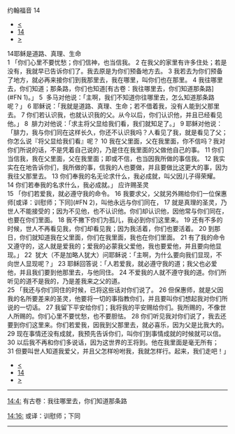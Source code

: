 ﻿





 约翰福音 14




* [<](bible/JHN13.md)
* [14](bible/JHN.md)
* [>](bible/JHN15.md)



 
14耶稣是道路、真理、生命  
1 「你们心里不要忧愁；你们信神，也当信我。 
2 在我父的家里有许多住处；若是没有，我就早已告诉你们了。我去原是为你们预备地方去。 
3 我若去为你们预备了地方，就必再来接你们到我那里去，我在哪里，叫你们也在那里。 
4 我往哪里去，你们知道；那条路，你们也知道[有古卷：我往哪里去，你们知道那条路](#FN
1)。」 
5  多马对他说：「主啊，我们不知道你往哪里去，怎么知道那条路呢？」 
6 耶稣说：「我就是道路、真理、生命；若不借着我，没有人能到父那里去。 
7 你们若认识我，也就认识我的父。从今以后，你们认识他，并且已经看见他。」 
8  腓力对他说：「求主将父显给我们看，我们就知足了。」 
9 耶稣对他说：「腓力，我与你们同在这样长久，你还不认识我吗？人看见了我，就是看见了父；你怎么说『将父显给我们看』呢？ 
10 我在父里面，父在我里面，你不信吗？我对你们所说的话，不是凭着自己说的，乃是住在我里面的父做他自己的事。 
11 你们当信我，我在父里面，父在我里面；即或不信，也当因我所做的事信我。 
12 我实实在在地告诉你们，我所做的事，信我的人也要做，并且要做比这更大的事，因为我往父那里去。 
13 你们奉我的名无论求什么，我必成就，叫父因儿子得荣耀。 
14 你们若奉我的名求什么，我必成就。」 应许赐圣灵  
15 「你们若爱我，就必遵守我的命令。 
16 我要求父，父就另外赐给你们一位保惠师[或译：训慰师；下同](#FN
2)，叫他永远与你们同在， 
17 就是真理的圣灵，乃世人不能接受的；因为不见他，也不认识他。你们却认识他，因他常与你们同在，也要在你们里面。 
18 我不撇下你们为孤儿，我必到你们这里来。 
19 还有不多的时候，世人不再看见我，你们却看见我；因为我活着，你们也要活着。 
20 到那日，你们就知道我在父里面，你们在我里面，我也在你们里面。 
21 有了我的命令又遵守的，这人就是爱我的；爱我的必蒙我父爱他，我也要爱他，并且要向他显现。」 
22  犹大（不是加略人犹大）问耶稣说：「主啊，为什么要向我们显现，不向世人显现呢？」 
23 耶稣回答说：「人若爱我，就必遵守我的道；我父也必爱他，并且我们要到他那里去，与他同住。 
24 不爱我的人就不遵守我的道。你们所听见的道不是我的，乃是差我来之父的道。  
25 「我还与你们同住的时候，已将这些话对你们说了。 
26 但保惠师，就是父因我的名所要差来的圣灵，他要将一切的事指教你们，并且要叫你们想起我对你们所说的一切话。 
27 我留下平安给你们；我将我的平安赐给你们。我所赐的，不像世人所赐的。你们心里不要忧愁，也不要胆怯。 
28 你们听见我对你们说了，我去还要到你们这里来。你们若爱我，因我到父那里去，就必喜乐，因为父是比我大的。 
29 现在事情还没有成就，我预先告诉你们，叫你们到事情成就的时候就可以信。 
30 以后我不再和你们多说话，因为这世界的王将到。他在我里面是毫无所有； 
31 但要叫世人知道我爱父，并且父怎样吩咐我，我就怎样行。起来，我们走吧！」 
* [<](bible/JHN13.md)
* [14](bible/JHN.md)
* [>](bible/JHN15.md)





---


[14:4:](#V4)
有古卷：我往哪里去，你们知道那条路


[14:16:](#V16)
或译：训慰师；下同




---









